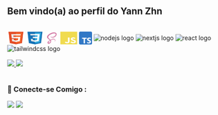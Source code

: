 ## Bem vindo(a) ao perfil do Yann Zhn



<!-- ![Anurag's GitHub stats](https://github-readme-stats.vercel.app/api?YannDarkz=anuraghazra&hide=contribs,prs) -->

<!-- ![Estatísticas do GitHub de Anurag](https://github-readme-stats.vercel.app/api?username=YannDarkz&show_icons=true&bg_color=00000000) -->

<div style="display: inline_block">
<br>
  <img align="center" alt="HTML" height="30" width="40" src="https://raw.githubusercontent.com/devicons/devicon/master/icons/html5/html5-original.svg">
  <img align="center" alt="CSS" height="30" width="40" src="https://raw.githubusercontent.com/devicons/devicon/master/icons/css3/css3-original.svg">
   <img align="center" alt="CSS" height="30" width="30" src="./src/images/file_type_scss_icon_130177.svg">
  <img align="center" alt="Js" height="30" width="40" src="https://raw.githubusercontent.com/devicons/devicon/master/icons/javascript/javascript-plain.svg">
   <img align="center" alt="ts" height="30" width="30" src="./src/images/typescript.png">
    <img align="center" src="https://cdn.jsdelivr.net/gh/devicons/devicon/icons/nodejs/nodejs-original.svg" height="30" alt="nodejs logo" />
    <img align="center" src="https://cdn.jsdelivr.net/gh/devicons/devicon/icons/nextjs/nextjs-original.svg" height="30" alt="nextjs logo" />
    <img align="center" src="https://cdn.jsdelivr.net/gh/devicons/devicon/icons/react/react-original.svg" height="30" alt="react logo" >
     <img align="center" src="https://cdn.jsdelivr.net/gh/devicons/devicon/icons/tailwindcss/tailwindcss-original-wordmark.svg" height="60" alt="tailwindcss logo" />
</div>
 
 <br>

 <div>
  <a href="https://github.com/YannDarkz">
  <img height="180em" src="https://github-readme-stats.vercel.app/api?username=YannDarkz&show_icons=true&theme=tokyonight&include_all_commits=true&count_private=true"/>
  <img height="180em" src="https://github-readme-stats.vercel.app/api/top-langs/?username=YannDarkz&layout=compact&langs_count=6&theme=tokyonight"/>
  </a>
</div>

<br>
 
  ### 📢 Conecte-se Comigo :
 
<div> 
 <a href="https://discord.gg/QKtrpXPZ" target="_blank"><img src="https://img.shields.io/badge/Discord-7289DA?style=for-the-badge&logo=discord&logoColor=white"></a> 
   <a href="https://www.linkedin.com/in/yanndarkzinnn/" target="_blank"><img src="https://img.shields.io/badge/-LinkedIn-%230077B5?style=for-the-badge&logo=linkedin&logoColor=white" ></a> 
 
  <!-- ![Snake animation](https://github.com/YannDarkz/YannDarkz/blob/output/github-contribution-grid-snake.svg) -->





  </div>
